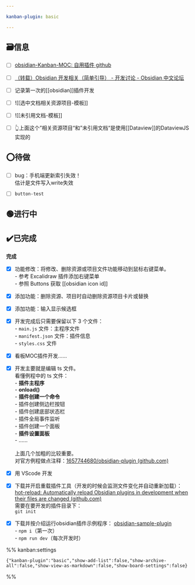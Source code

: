 ```yaml
---

kanban-plugin: basic

---
```


## 🗃️信息

- [ ] [obsidian-Kanban-MOC: 自用插件 github](https://github.com/1657744680/obsidian-Kanban-MOC)
- [ ] [（转载）Obsidian 开发相关（简单引导） - 开发讨论 - Obsidian 中文论坛](https://forum-zh.obsidian.md/t/topic/148)
- [ ] 记录第一次的[[obsidian]]插件开发
- [ ] ![[选中文档相关资源项目-模板]]
- [ ] ![[未引用文档-模板]]
- [ ] 👆上面这个”相关资源项目“和”未引用文档“是使用[[Dataview]]的DataviewJS实现的


## ⭕待做

- [ ] bug：手机端更新索引失效！<br>估计是文件写入write失效
- [ ] `button-test`


## 🟢进行中



## ✔️已完成

**完成**
- [x] 功能修改：将修改、删除资源或项目文件功能移动到鼠标右键菜单。<br>- 参考 Excalidraw 插件添加右键菜单<br>- 参照 Buttons 获取 [[obsidian icon id]]
- [x] 添加功能：删除资源、项目时自动删除资源项目卡片或替换
- [x] 添加功能：输入显示候选框
- [x] 开发完成后只需要保留以下 3 个文件：<br>- `main.js` 文件：主程序文件<br>- `manifest.json` 文件：插件信息<br>- `styles.css` 文件
- [x] 看板MOC插件开发……
- [x] 开发主要就是编辑 ts 文件。<br>看懂例程中的 ts 文件：<br>- **插件主程序**<br>	- **onload()**<br>- **插件创建一个命令**<br>- 插件创建侧边栏按钮<br>- 插件创建底部状态栏<br>- 插件全局事件监听<br>- 插件创建一个面板<br>- **插件设置面板**<br>- ……<br><br>上面几个加粗的比较重要。<br>对官方例程做点注释：[1657744680/obsidian-plugin (github.com)](https://github.com/1657744680/obsidian-plugin)
- [x] 用 VScode 开发
- [x] 下载并开启重载插件工具（开发的时候会监测文件变化并自动重新加载）：[hot-reload: Automatically reload Obsidian plugins in development when their files are changed (github.com)](https://github.com/pjeby/hot-reload)<br>需要在要开发的插件目录下：<br>`git init`
- [x] 下载并按介绍运行obsidian插件示例程序： [obsidian-sample-plugin](https://github.com/obsidianmd/obsidian-sample-plugin)<br>- `npm i`（第一次）<br>- `npm run dev`（每次开发时）




%% kanban:settings
```
{"kanban-plugin":"basic","show-add-list":false,"show-archive-all":false,"show-view-as-markdown":false,"show-board-settings":false}
```
%%